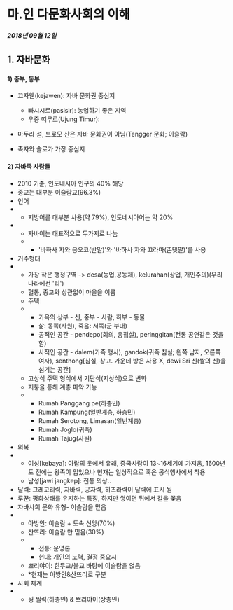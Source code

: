 # 마.인 다문화사회의 이해

##### 2018년 09월 12일

## 1. 자바문화

#### 1) 중부, 동부

- 끄자웬(kejawen): 자바 문화권 중심지

  - 빠시시르(pasisir): 농업하기 좋은 지역
  - 우중 띠무르(Ujung Timur):

- 마두라 섬, 브로모 산은 자바 문화권이 아님(Tengger 문화; 이슬람)
- 족자와 솔로가 가장 중심지

#### 2) 자바족 사람들

- 2010 기준, 인도네시아 인구의 40% 해당
- 종교는 대부분 이슬람교(96.3%)
- 언어
- - 지방어를 대부분 사용(약 79%), 인도네시아어는 약 20%
- - 자바어는 대표적으로 두가지로 나눔
  - - '바하사 자와 응오코(반말)'와 '바하사 자와 끄라마(존댓말)'를 사용
- 거주형태
- - 가장 작은 행정구역 -> desa(농업,공동체), kelurahan(상업, 개인주의)(우리나라에선 '리')
  - 혈통, 종교와 상관없이 마을을 이룸
  - 주택
  - - 가옥의 상부 - 신, 중부 - 사람, 하부 - 동물
    - 삶: 동쪽(사원), 죽음: 서쪽(군 부대)
    - 공적인 공간 - pendepo(회의, 응접실), peringgitan(전통 공연같은 것을 함)
    - 사적인 공간 -  dalem(가족 행사), gandok(귀족 침실; 왼쪽 남자, 오른쪽 여자), senthong[침실, 창고. 가운데 방은 사용 X, dewi Sri 신(쌀의 신)을 섬기는 공간]
  - 고상식 주택 형식에서 기단식(지상식)으로 변화
  - 지붕을 통해 계층 파악 가능
  - - Rumah Panggang pe(하층민)
    - Rumah Kampung(일반계층, 하층민)
    - Rumah Serotong, Limasan(일반계층)
    - Rumah Joglo(귀족)
    - Rumah Tajug(사원)
- 의복
- - 여성[kebaya]: 아랍의 옷에서 유래, 중국사람이 13~16세기에 가져옴, 1600년도 전에는 왕족이 입었으나 현재는 일상적으로 혹은 공식행사에서 착용
  - 남성[jawi jangkep]: 전통 의상..
- 달력: 그레고리력, 자바력, 공자력, 히즈라력이 달력에 표시 됨
- 루꾼: 평화상태를 유지하는 특징, 하지만 쌓이면 뒤에서 칼을 꽂음
- 자바사회 문화 유형- 이슬람을 믿음
- - 아방안: 이슬람 + 토속 신앙(70%) 
  - 산뜨리: 이슬람 만 믿음(30%)
  - - 전통: 운명론
    - 현대: 개인의 노력, 결정 중요시
  - 쁘리야이: 힌두교/불교 바탕에 이슬람을 얹음
  - *현재는 아방안&산뜨리로 구분
- 사회 체계
- - 웡 찔릭(하층민) & 쁘리야이(상층민) 

